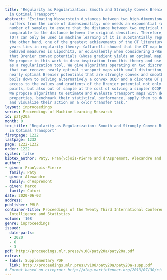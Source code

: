 ```yaml
---
title: 'Regularity as Regularization: Smooth and Strongly Convex Brenier Potentials
  in Optimal Transport'
abstract: 'Estimating Wasserstein distances between two high-dimensional densities
  suffers from the curse of dimensionality: one needs an exponential (wrt dimension)
  number of samples to ensure that the distance between two empirical measures is
  comparable to the distance between the original densities. Therefore, optimal transport
  (OT) can only be used in machine learning if it is substantially regularized. On
  the other hand, one of the greatest achievements of the OT literature in recent
  years lies in regularity theory: Caffarelli showed that the OT map between two well
  behaved measures is Lipschitz, or equivalently when considering 2-Wasserstein distances,
  that Brenier convex potentials (whose gradient yields an optimal map) are smooth.
  We propose in this work to draw inspiration from this theory and use regularity
  as a regularization tool. We give algorithms operating on two discrete measures
  that can recover nearly optimal transport maps with small distortion, or equivalently,
  nearly optimal Brenier potentials that are strongly convex and smooth. The problem
  boils down to solving alternatively a convex QCQP and a discrete OT problem, granting
  access to the values and gradients of the Brenier potential not only on sampled
  points, but also out of sample at the cost of solving a simpler QCQP for each evaluation.
  We propose algorithms to estimate and evaluate transport maps with desired regularity
  properties, benchmark their statistical performance, apply them to domain adaptation
  and visualize their action on a color transfer task.'
layout: inproceedings
series: Proceedings of Machine Learning Research
id: paty20a
month: 0
tex_title: 'Regularity as Regularization: Smooth and Strongly Convex Brenier Potentials
  in Optimal Transport'
firstpage: 1222
lastpage: 1232
page: 1222-1232
order: 1222
cycles: false
bibtex_author: Paty, Fran{\c}ois-Pierre and d'Aspremont, Alexandre and Cuturi, Marco
author:
- given: Fran\cois-Pierre
  family: Paty
- given: Alexandre
  family: d’Aspremont
- given: Marco
  family: Cuturi
date: 2020-06-03
address: 
publisher: PMLR
container-title: Proceedings of the Twenty Third International Conference on Artificial
  Intelligence and Statistics
volume: '108'
genre: inproceedings
issued:
  date-parts:
  - 2020
  - 6
  - 3
pdf: http://proceedings.mlr.press/v108/paty20a/paty20a.pdf
extras:
- label: Supplementary PDF
  link: http://proceedings.mlr.press/v108/paty20a/paty20a-supp.pdf
# Format based on citeproc: http://blog.martinfenner.org/2013/07/30/citeproc-yaml-for-bibliographies/
---
```

